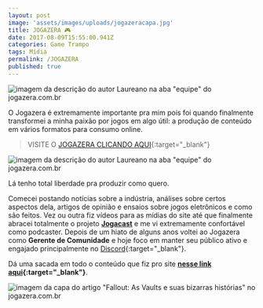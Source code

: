 ```yaml
---
layout: post
image: 'assets/images/uploads/jogazeracapa.jpg'
title: JOGAZERA 🎮
date: 2017-08-09T15:55:00.941Z
categories: Game Trampo
tags: Mídia
permalink: /JOGAZERA
published: true
---
```

![imagem da descrição do autor Laureano na aba "equipe" do jogazera.com.br](assets/images/uploads/jogazeraheader.jpg)

O Jogazera é extremamente importante pra mim pois foi quando finalmente transformei a minha paixão por jogos em algo útil: a produção de conteúdo em vários formatos para consumo online.

>VISITE O [JOGAZERA CLICANDO AQUI](https://jogazera.com.br/){:target="_blank"}

![imagem da descrição do autor Laureano na aba "equipe" do jogazera.com.br](assets/images/uploads/jogazera01.jpg)

Lá tenho total liberdade pra produzir como quero.

Comecei postando notícias sobre a indústria, análises sobre certos aspectos dela, artigos de opinião e ensaios sobre jogos eletrônicos e como são feitos. Vez ou outra fiz vídeos para as mídias do site até que finalmente abracei totalmente o projeto [**Jogacast**](/jogacast) e me vi extremamente confortável como podcaster. Depois de um hiato de alguns anos voltei ao Jogazera como **Gerente de Comunidade** e hoje foco em manter seu público ativo e engajado principalmente no [Discord](https://discord.gg/FWPeurk){:target="_blank"}.

Dá uma sacada em todo o conteúdo que fiz pro site **[nesse link aqui](https://jogazera.com.br/author/laureano-macalango/){:target="_blank"}**.

![imagem da capa do artigo "Fallout: As Vaults e suas bizarras histórias" no jogazera.com.br](assets/images/uploads/jogazera03.jpg)
